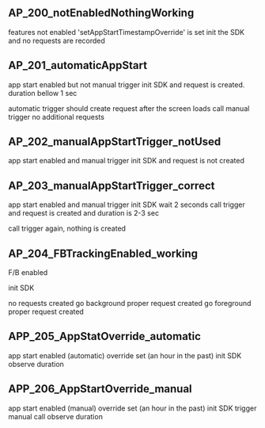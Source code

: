 

## AP_200_notEnabledNothingWorking
features not enabled 
'setAppStartTimestampOverride' is set
init the SDK and no requests are recorded

## AP_201_automaticAppStart
app start enabled but not manual trigger
init SDK and request is created. duration bellow 1 sec

automatic trigger should create request after the screen loads
call manual trigger
no additional requests


## AP_202_manualAppStartTrigger_notUsed
app start enabled and manual trigger
init SDK and request is not created

## AP_203_manualAppStartTrigger_correct
app start enabled and manual trigger
init SDK
wait 2 seconds
call trigger and request is created and duration is 2-3 sec

call trigger again, nothing is created


## AP_204_FBTrackingEnabled_working
F/B enabled

init SDK

no requests created
go background
proper request created
go foreground
proper  request created

## APP_205_AppStatOverride_automatic
app start enabled (automatic)
override set (an hour in the past)
init SDK
observe duration

## APP_206_AppStartOverride_manual
app start enabled (manual)
override set (an hour in the past)
init SDK
trigger manual call
observe duration